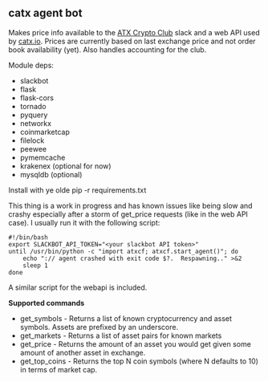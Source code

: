 catx agent bot
--------------

Makes price info available to the [ATX Crypto Club] slack and a web API used by [catx.io]. Prices are currently based on last exchange price and not order book availability (yet).
Also handles accounting for the club.

Module deps:

  - slackbot
  - flask
  - flask-cors
  - tornado
  - pyquery
  - networkx
  - coinmarketcap
  - filelock
  - peewee
  - pymemcache
  - krakenex (optional for now)
  - mysqldb (optional)

Install with ye olde pip -r requirements.txt

This thing is a work in progress and has known issues like being slow and crashy especially after a storm of get_price requests (like in the web API case). I usually run it with the following script:

    #!/bin/bash
    export SLACKBOT_API_TOKEN="<your slackbot API token>"
    until /usr/bin/python -c "import atxcf; atxcf.start_agent()"; do
        echo ":// agent crashed with exit code $?.  Respawning.." >&2
        sleep 1
    done

A similar script for the webapi is included.

**Supported commands**

  - get_symbols - Returns a list of known cryptocurrency and asset symbols. Assets are prefixed by an underscore.
  - get_markets - Returns a list of asset pairs for known markets
  - get_price - Returns the amount of an asset you would get given some amount of another asset in exchange.
  - get_top_coins - Returns the top N coin symbols (where N defaults to 10) in terms of market cap.

  [catx.io]: http://catx.io/
  [ATX Crypto Club]: http://atxcf.slack.com/
